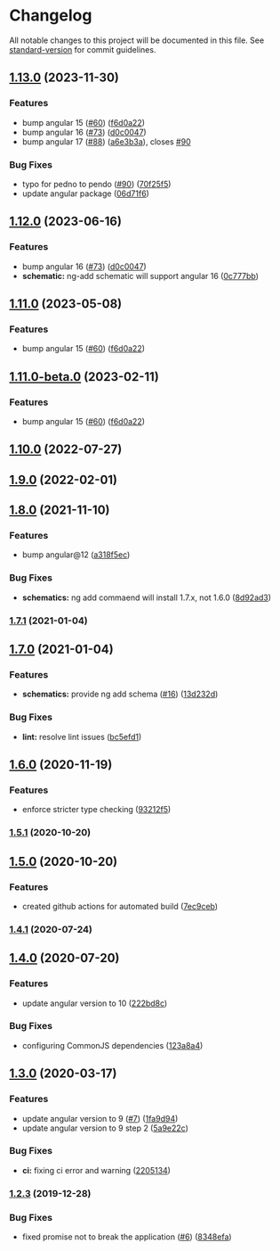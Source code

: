 # Changelog

All notable changes to this project will be documented in this file. See [standard-version](https://github.com/conventional-changelog/standard-version) for commit guidelines.

## [1.13.0](https://github.com/yociduo/ngx-pendo/compare/v1.10.0...v1.13.0) (2023-11-30)

### Features

- bump angular 15 ([#60](https://github.com/yociduo/ngx-pendo/issues/60)) ([f6d0a22](https://github.com/yociduo/ngx-pendo/commit/f6d0a222f2392639c9d2a1a0a60b8dad42cb8039))
- bump angular 16 ([#73](https://github.com/yociduo/ngx-pendo/issues/73)) ([d0c0047](https://github.com/yociduo/ngx-pendo/commit/d0c0047d07b459b3e68b422499acc6f669a939e4))
- bump angular 17 ([#88](https://github.com/yociduo/ngx-pendo/issues/88)) ([a6e3b3a](https://github.com/yociduo/ngx-pendo/commit/a6e3b3ac5383a96aecaa5889315696e3da2feedd)), closes [#90](https://github.com/yociduo/ngx-pendo/issues/90)

### Bug Fixes

- typo for pedno to pendo ([#90](https://github.com/yociduo/ngx-pendo/issues/90)) ([70f25f5](https://github.com/yociduo/ngx-pendo/commit/70f25f59875d466b4a099878d7174e7d85960f70))
- update angular package ([06d71f6](https://github.com/yociduo/ngx-pendo/commit/06d71f6271829c2589654f447748983acd6c7ee4))

## [1.12.0](https://github.com/yociduo/ngx-pendo/compare/v1.11.0...v1.12.0) (2023-06-16)

### Features

- bump angular 16 ([#73](https://github.com/yociduo/ngx-pendo/issues/73)) ([d0c0047](https://github.com/yociduo/ngx-pendo/commit/d0c0047d07b459b3e68b422499acc6f669a939e4))
- **schematic:** ng-add schematic will support angular 16 ([0c777bb](https://github.com/yociduo/ngx-pendo/commit/0c777bb4d87ebdbb3c5d6e0bb961ce4d8f9a5ad3))

## [1.11.0](https://github.com/yociduo/ngx-pendo/compare/v1.10.0...v1.11.0) (2023-05-08)

### Features

- bump angular 15 ([#60](https://github.com/yociduo/ngx-pendo/issues/60)) ([f6d0a22](https://github.com/yociduo/ngx-pendo/commit/f6d0a222f2392639c9d2a1a0a60b8dad42cb8039))

## [1.11.0-beta.0](https://github.com/yociduo/ngx-pendo/compare/v1.10.0...v1.11.0-beta.0) (2023-02-11)

### Features

- bump angular 15 ([#60](https://github.com/yociduo/ngx-pendo/issues/60)) ([f6d0a22](https://github.com/yociduo/ngx-pendo/commit/f6d0a222f2392639c9d2a1a0a60b8dad42cb8039))

## [1.10.0](https://github.com/yociduo/ngx-pendo/compare/v1.9.0...v1.10.0) (2022-07-27)

## [1.9.0](https://github.com/yociduo/ngx-pendo/compare/v1.8.0...v1.9.0) (2022-02-01)

## [1.8.0](https://github.com/yociduo/ngx-pendo/compare/v1.7.1...v1.8.0) (2021-11-10)

### Features

- bump angular@12 ([a318f5ec](https://github.com/yociduo/ngx-pendo/commit/a318f5ec4e437fb6096b5ec34a2b7067cef0e77a))

### Bug Fixes

- **schematics:** ng add commaend will install 1.7.x, not 1.6.0 ([8d92ad3](https://github.com/yociduo/ngx-pendo/commit/8d92ad35837e208298abde8b7be5ee441aad1051))

### [1.7.1](https://github.com/yociduo/ngx-pendo/compare/v1.7.0...v1.7.1) (2021-01-04)

## [1.7.0](https://github.com/yociduo/ngx-pendo/compare/v1.6.0...v1.7.0) (2021-01-04)

### Features

- **schematics:** provide ng add schema ([#16](https://github.com/yociduo/ngx-pendo/issues/16)) ([13d232d](https://github.com/yociduo/ngx-pendo/commit/13d232d840e0cd44163690c6d1b3263e2319b9c1))

### Bug Fixes

- **lint:** resolve lint issues ([bc5efd1](https://github.com/yociduo/ngx-pendo/commit/bc5efd1cd86f0bdf4f4956eb70dd6281d51453a1))

## [1.6.0](https://github.com/yociduo/ngx-pendo/compare/v1.5.1...v1.6.0) (2020-11-19)

### Features

- enforce stricter type checking ([93212f5](https://github.com/yociduo/ngx-pendo/commit/93212f57c356cb139204597ba127dce259a2baab))

### [1.5.1](https://github.com/yociduo/ngx-pendo/compare/v1.5.0...v1.5.1) (2020-10-20)

## [1.5.0](https://github.com/yociduo/ngx-pendo/compare/v1.4.1...v1.5.0) (2020-10-20)

### Features

- created github actions for automated build ([7ec9ceb](https://github.com/yociduo/ngx-pendo/commit/7ec9ceb19017593afbad4b0d0d4a3bd8c800cc9a))

### [1.4.1](https://github.com/yociduo/ngx-pendo/compare/v1.4.0...v1.4.1) (2020-07-24)

## [1.4.0](https://github.com/yociduo/ngx-pendo/compare/v1.3.0...v1.4.0) (2020-07-20)

### Features

- update angular version to 10 ([222bd8c](https://github.com/yociduo/ngx-pendo/commit/222bd8c4c31ebfb3171060ff704a3470aad16b15))

### Bug Fixes

- configuring CommonJS dependencies ([123a8a4](https://github.com/yociduo/ngx-pendo/commit/123a8a4ec2a7f51fbae13abbe5578123703a8227))

## [1.3.0](https://github.com/yociduo/ngx-pendo/compare/v1.2.3...v1.3.0) (2020-03-17)

### Features

- update angular version to 9 ([#7](https://github.com/yociduo/ngx-pendo/issues/7)) ([1fa9d94](https://github.com/yociduo/ngx-pendo/commit/1fa9d943a97ae7952d1a580689082929d66871be))
- update angular version to 9 step 2 ([5a9e22c](https://github.com/yociduo/ngx-pendo/commit/5a9e22c87ec9aac0d5b65e2067250eaa323a04ca))

### Bug Fixes

- **ci:** fixing ci error and warning ([2205134](https://github.com/yociduo/ngx-pendo/commit/220513451d0588505af3d10a2588ba5cea26f236))

### [1.2.3](https://github.com/yociduo/ngx-pendo/compare/v1.2.2...v1.2.3) (2019-12-28)

### Bug Fixes

- fixed promise not to break the application ([#6](https://github.com/yociduo/ngx-pendo/issues/6)) ([8348efa](https://github.com/yociduo/ngx-pendo/commit/8348efabf8687e1b18481561a880c635dac4acb4))
